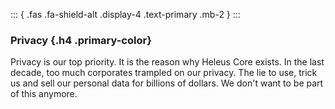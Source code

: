 ::: { .fas .fa-shield-alt .display-4 .text-primary .mb-2 } 
:::

### Privacy {.h4 .primary-color}
Privacy is our top priority. It is the reason why Heleus Core exists. In the last decade, too much corporates trampled on our privacy. The lie to use, trick us and sell our personal data for billions of dollars. We don't want to be part of this anymore.